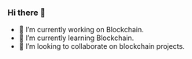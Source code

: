 ### Hi there 👋

- 🔭 I’m currently working on Blockchain.
- 🌱 I’m currently learning Blockchain.
- 👯 I’m looking to collaborate on blockchain projects.

